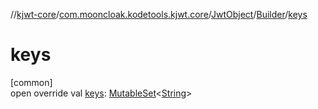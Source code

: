 //[kjwt-core](../../../../index.md)/[com.mooncloak.kodetools.kjwt.core](../../index.md)/[JwtObject](../index.md)/[Builder](index.md)/[keys](keys.md)

# keys

[common]\
open override val [keys](keys.md): [MutableSet](https://kotlinlang.org/api/latest/jvm/stdlib/kotlin.collections/-mutable-set/index.html)&lt;[String](https://kotlinlang.org/api/latest/jvm/stdlib/kotlin/-string/index.html)&gt;
